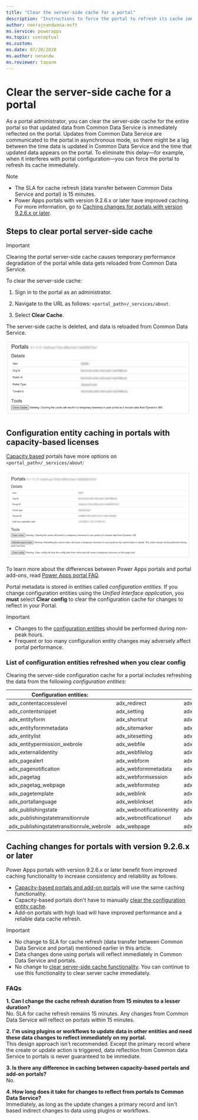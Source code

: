 ```yaml
---
title: "Clear the server-side cache for a portal"
description: "Instructions to force the portal to refresh its cache immediately."
author: neerajnandwana-msft
ms.service: powerapps
ms.topic: conceptual
ms.custom: 
ms.date: 07/20/2020
ms.author: nenandw
ms.reviewer: tapanm
---
```


# Clear the server-side cache for a portal

As a portal administrator, you can clear the server-side cache for the entire portal so that updated data from Common Data Service is immediately reflected on the portal. Updates from Common Data Service  are communicated to the portal in asynchronous mode, so there might be a lag between the time data is updated in Common Data Service and the time that updated data appears on the portal. To eliminate this delay&mdash;for example, when it interferes with portal configuration&mdash;you can force the portal to refresh its cache immediately.

> [!NOTE]
> - The SLA for cache refresh (data transfer between Common Data Service and portal) is 15 minutes.
> - Power Apps portals with version 9.2.6.x or later have improved caching. For more information, go to [Caching changes for portals with version 9.2.6.x or later](#caching-changes-for-portals-with-version-926x-or-later).

## Steps to clear portal server-side cache

> [!IMPORTANT]
> Clearing the portal server-side cache causes temporary performance degradation of the portal while data gets reloaded from Common Data Service.

To clear the server-side cache:

1. Sign in to the portal as an administrator.

1. Navigate to the URL as follows: `<portal_path>/_services/about`.

1. Select **Clear Cache**.

The server-side cache is deleted, and data is reloaded from Common Data Service. 

![Clear the portal cache](media/clear-server-side-cache/clear-portal-cache.png)

## Configuration entity caching in portals with capacity-based licenses<a name = "configuration-entity-caching-portals-with-capacity-based-licenses"></a>

[Capacity based](https://docs.microsoft.com/power-platform/admin/powerapps-flow-licensing-faq#portals) portals have more options on `<portal_path>/_services/about`:

![Clear portal cache with capacity-based license](media/clear-server-side-cache/clear-config-capacity-license.png)

To learn more about the differences between Power Apps portals and portal add-ons, read [Power Apps portal FAQ](../faq.md#what-is-the-difference-between-power-apps-portals-dynamics-365-portals-and-add-on-portals).

Portal metadata is stored in entities called *configuration entities*. If you change configuration entities using the *Unified Interface application*, you **must** select **Clear config** to clear the configuration cache for changes to reflect in your Portal.  

> [!IMPORTANT]
> - Changes to the [configuration entities](#list-of-configuration-entities-refreshed-when-you-clear-config) should be performed during non-peak hours.
> - Frequent or too many configuration entity changes may adversely affect portal performance.

### List of configuration entities refreshed when you clear config

Clearing the server-side configuration cache for a portal includes refreshing the data from the following *configuration entities*:

| Configuration entities:| | |
|-------------------------------------------|---------------------------|--------------------------------------|
| adx_contentaccesslevel                    | adx_redirect              | adx_webpage_tag                      |
| adx_contentsnippet                        | adx_setting               | adx_webpageaccesscontrolrule         |
| adx_entityform                            | adx_shortcut              | adx_webpageaccesscontrolrule_webrole |
| adx_entityformmetadata                    | adx_sitemarker            | adx_webpagehistory                   |
| adx_entitylist                            | adx_sitesetting           | adx_webpagelog                       |
| adx_entitypermission_webrole              | adx_webfile               | adx_webrole_systemuser               |
| adx_externalidentity                      | adx_webfilelog            | adx_website                          |
| adx_pagealert                             | adx_webform               | adx_website_list                     |
| adx_pagenotification                      | adx_webformmetadata       | adx_website_sponsor                  |
| adx_pagetag                               | adx_webformsession        | adx_websiteaccess                    |
| adx_pagetag_webpage                       | adx_webformstep           | adx_websiteaccess_webrole            |
| adx_pagetemplate                          | adx_weblink               | adx_websitebinding                   |
| adx_portallanguage                        | adx_weblinkset            | adx_websitelanguage                  |
| adx_publishingstate                       | adx_webnotificationentity | adx_webtemplate                      |
| adx_publishingstatetransitionrule         | adx_webnotificationurl    | adx_urlhistory                       |
| adx_publishingstatetransitionrule_webrole | adx_webpage               | adx_entitypermission                 |

## Caching changes for portals with version 9.2.6.x or later

Power Apps portals with version 9.2.6.x or later benefit from improved caching functionality to increase consistency and reliability as follows.

- [Capacity-based portals and add-on portals](../faq.md#what-is-the-difference-between-power-apps-portals-dynamics-365-portals-and-add-on-portals) will use the same caching functionality.
- Capacity-based portals don't have to manually [clear the configuration entity cache](#configuration-entity-caching-portals-with-capacity-based-licenses).
- Add-on portals with high load will have improved performance and a reliable data cache refresh.

> [!IMPORTANT]
> - No change to SLA for cache refresh (data transfer between Common Data Service and portal) mentioned earlier in this article.
> - Data changes done using portals will reflect immediately in Common Data Service and portals.
> - No change to [clear server-side cache functionality](#steps-to-clear-portal-server-side-cache). You can continue to use this functionality to clear server cache immediately.
 
### FAQs
 
**1. Can I change the cache refresh duration from 15 minutes to a lesser duration?** <br>
No. SLA for cache refresh remains 15 minutes. Any changes from Common Data Service will reflect on portals within 15 minutes.

**2. I'm using plugins or workflows to update data in other entities and need these data changes to reflect immediately on my portal.** <br>
This design approach isn't recommended. Except the primary record where the create or update action is triggered, data reflection from Common data Service to portals is never guaranteed to be immediate.

**3. Is there any difference in caching between capacity-based portals and add-on portals?** <br>
No.

**4. How long does it take for changes to reflect from portals to Common Data Service?** <br>
Immediately, as long as the update changes a primary record and isn't based indirect changes to data using plugins or workflows.
